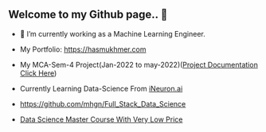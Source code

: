 ## Welcome to my Github page.. 👋

<!--
**mhgn/mhgn** is a ✨ _special_ ✨ repository because its `README.md` (this file) appears on your GitHub profile.

Here are some ideas to get you started:
-->
- 🔭 I’m currently working as a Machine Learning Engineer. 
- My Portfolio: <a href="https://www.hasmukhmer.com/">https://hasmukhmer.com</a>

- My MCA-Sem-4 Project(Jan-2022 to may-2022)(<a href="https://drive.google.com/file/d/1TydBRMQjyxP0cLjxfWLPV0MbXJvC8tib/view?usp=share_link">Project Documentation Click Here</a>)
- Currently Learning Data-Science From <a href='https://ineuron.ai/'>iNeuron.ai</a>
- <a href='https://github.com/mhgn/Full_Stack_Data_Science'>https://github.com/mhgn/Full_Stack_Data_Science</a>
- <a href="https://pwskills.com/course/Data-Science-masters?campaign=affiliate&coupon_code=QGRGIHRA">Data Science Master Course With Very Low Price</a>



